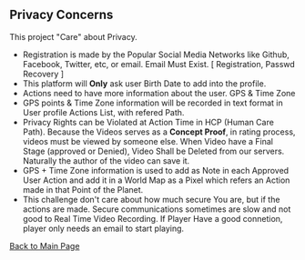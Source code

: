 ## Privacy Concerns

This project "Care" about Privacy.
- Registration is made by the Popular Social Media Networks like Github, Facebook, Twitter, etc, or email. Email Must Exist. [ Registration, Passwd Recovery ]
- This platform will **Only** ask user Birth Date to add into the profile.  
- Actions need to have more information about the user. GPS & Time Zone
- GPS points & Time Zone information will be recorded in text format in User profile Actions List, with refered Path. 
- Privacy Rights can be Violated at Action Time in HCP (Human Care Path). Because the Videos serves as a **Concept Proof**, in rating process, videos must be viewed by someone else. When Video have a Final Stage (approved or Denied), Video Shall be Deleted from our servers. Naturally the author of the video can save it. 
- GPS + Time Zone information is used to add as Note in each Approved User Action and add it in a World Map as a Pixel which refers an Action made in that Point of the Planet.  
- This challenge don't care about how much secure You are, but if the actions are made. Secure communications sometimes are slow and not good to Real Time Video Recording. If Player Have a good connetion, player only needs an email to start playing. 

[Back to Main Page](../README.md)